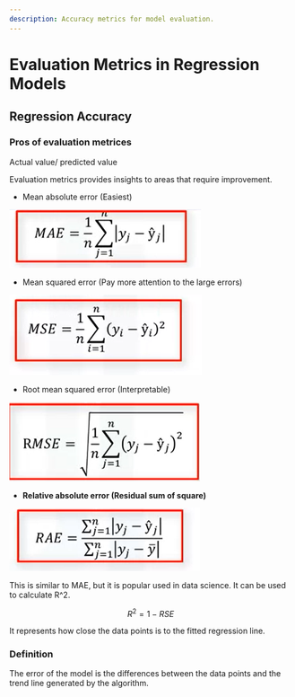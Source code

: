 ```yaml
---
description: Accuracy metrics for model evaluation.
---
```


# Evaluation Metrics in Regression Models

## Regression Accuracy

### Pros of evaluation metrices

Actual value/ predicted value

Evaluation metrics provides insights to areas that require improvement.

* Mean absolute error \(Easiest\)

![](../.gitbook/assets/image%20%2849%29.png)

* Mean squared error \(Pay more attention to the large errors\)

![](../.gitbook/assets/image%20%2890%29.png)

* Root mean squared error \(Interpretable\)

![](../.gitbook/assets/image%20%28109%29.png)

* **Relative absolute error \(Residual sum of square\)**

![](../.gitbook/assets/image%20%2876%29.png)

This is similar to MAE, but it is popular used in data science. It can be used to calculate R^2.

$$
R^2 = 1- RSE
$$

It represents how close the data points is to the fitted regression line. 

### Definition

The error of the model is the differences between the data points and the trend line generated by the algorithm.



